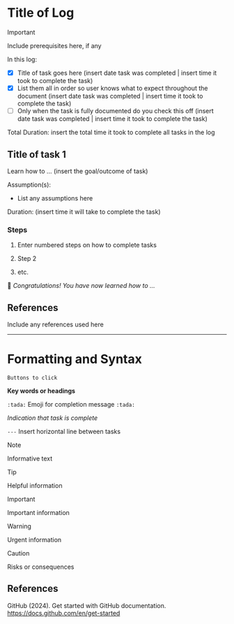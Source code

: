 # Title of Log

> [!IMPORTANT]
> Include prerequisites here, if any

In this log:

- [x] Title of task goes here (insert date task was completed | insert time it took to complete the task)
- [x] List them all in order so user knows what to expect throughout the document (insert date task was completed | insert time it took to complete the task)
- [ ] Only when the task is fully documented do you check this off (insert date task was completed | insert time it took to complete the task)

Total Duration: insert the total time it took to complete all tasks in the log

## Title of task 1

Learn how to ... (insert the goal/outcome of task)

Assumption(s):
- List any assumptions here

Duration: (insert time it will take to complete the task)

### Steps

1. Enter numbered steps on how to complete tasks

2. Step 2

3. etc.

:tada: *Congratulations! You have now learned how to ...*


## References

Include any references used here

---

# Formatting and Syntax

```Buttons to click```

**Key words or headings**

```:tada:``` Emoji for completion message ```:tada:```

*Indication that task is complete*

```---``` Insert horizontal line between tasks

> [!NOTE]
> Informative text

> [!TIP]
> Helpful information

> [!IMPORTANT]
> Important information

> [!WARNING]
> Urgent information

> [!CAUTION]
> Risks or consequences

## References

GitHub (2024). Get started with GitHub documentation. https://docs.github.com/en/get-started
